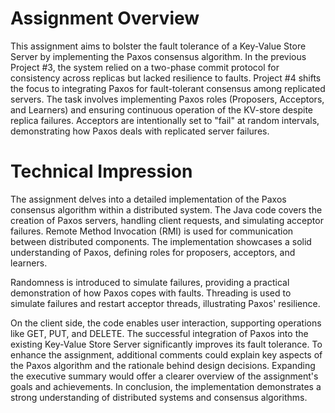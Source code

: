 # Assignment Overview

This assignment aims to bolster the fault tolerance of a Key-Value Store Server by implementing the Paxos consensus algorithm. In the previous Project #3, the system relied on a two-phase commit protocol for consistency across replicas but lacked resilience to faults. Project #4 shifts the focus to integrating Paxos for fault-tolerant consensus among replicated servers. The task involves implementing Paxos roles (Proposers, Acceptors, and Learners) and ensuring continuous operation of the KV-store despite replica failures. Acceptors are intentionally set to "fail" at random intervals, demonstrating how Paxos deals with replicated server failures.

# Technical Impression
The assignment delves into a detailed implementation of the Paxos consensus algorithm within a distributed system. The Java code covers the creation of Paxos servers, handling client requests, and simulating acceptor failures. Remote Method Invocation (RMI) is used for communication between distributed components. The implementation showcases a solid understanding of Paxos, defining roles for proposers, acceptors, and learners.

Randomness is introduced to simulate failures, providing a practical demonstration of how Paxos copes with faults. Threading is used to simulate failures and restart acceptor threads, illustrating Paxos' resilience.

On the client side, the code enables user interaction, supporting operations like GET, PUT, and DELETE. The successful integration of Paxos into the existing Key-Value Store Server significantly improves its fault tolerance. To enhance the assignment, additional comments could explain key aspects of the Paxos algorithm and the rationale behind design decisions. Expanding the executive summary would offer a clearer overview of the assignment's goals and achievements. In conclusion, the implementation demonstrates a strong understanding of distributed systems and consensus algorithms.

